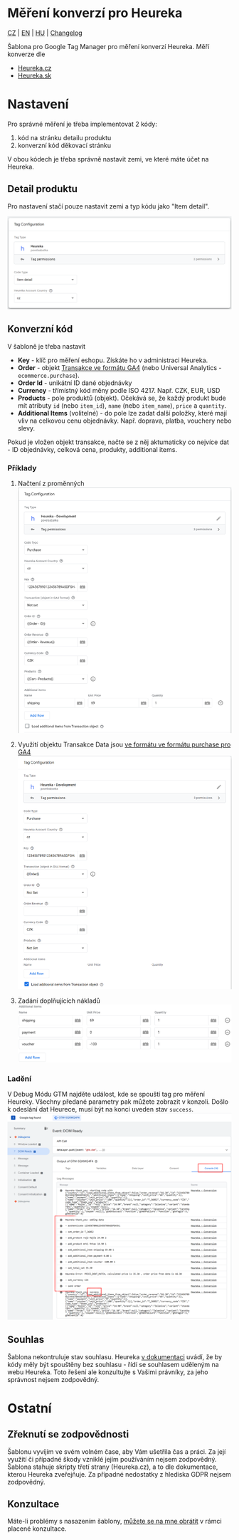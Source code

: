 # Měření konverzí pro Heureka

[CZ](https://github.com/pavelsabatka/gtm-heureka/blob/master/README.md) | [EN](https://github.com/pavelsabatka/gtm-heureka/blob/master/README-EN.md) | [HU](https://github.com/pavelsabatka/gtm-arukereso/blob/master/README.md) | [Changelog](https://github.com/pavelsabatka/gtm-heureka/blob/master/CHANGELOG.md)


Šablona pro Google Tag Manager pro měření konverzí Heureka.
Měří konverze dle
* [Heureka.cz](https://sluzby.heureka.cz/napoveda/mereni-konverzi/)
* [Heureka.sk](https://sluzby.heureka.sk/napoveda/mereni-konverzi/)


# Nastavení
Pro správné měření je třeba implementovat 2 kódy:
1. kód na stránku detailu produktu
2. konverzní kód děkovací stránku

V obou kódech je třeba správně nastavit zemi, ve které máte účet na Heureka.

## Detail produktu
Pro nastavení stačí pouze nastavit zemi a typ kódu jako "Item detail".

![Konfigurace GTM šablony pro Heureka detail produktu](https://github.com/pavelsabatka/gtm-heureka/blob/main/img/heureka-item-detail.png)

## Konverzní kód
V šabloně je třeba nastavit
* **Key** - klíč pro měření eshopu. Získáte ho v administraci Heureka.
* **Order** - objekt [Transakce ve formátu GA4](https://developers.google.com/analytics/devguides/collection/ga4/set-up-ecommerce) (nebo Universal Analytics - `ecommerce.purchase`).
* **Order Id** - unikátní ID dané objednávky
* **Currency** - třímístný kód měny podle ISO 4217. Např. CZK, EUR, USD
* **Products** - pole produktů (objekt). Očekává se, že každý produkt bude mít atributy `id` (nebo `item_id`), `name` (nebo `item_name`), `price` a `quantity`.
* **Additional Items** (volitelné) - do pole lze zadat další položky, které mají vliv na celkovou cenu objednávky. Např. doprava, platba, vouchery nebo slevy.

Pokud je vložen objekt transakce, načte se z něj aktumaticky co nejvíce dat - ID objednávky, celková cena, produkty, additional items.

### Příklady
1. Načtení z proměnných
![Konfigurace GTM šablony pro Heureka konverzní kód](https://github.com/pavelsabatka/gtm-heureka/blob/main/img/heureka-purchase-rows.png)

2. Využití objektu Transakce
Data jsou [ve formátu ve formátu purchase pro GA4](https://developers.google.com/analytics/devguides/collection/ga4/set-up-ecommerce)
![Konfigurace GTM šablony pro Heureka konverzní kód - objekt](https://github.com/pavelsabatka/gtm-heureka/blob/main/img/heureka-purchase-object.png)

3. Zadání doplňujících nákladů
![Konfigurace GTM šablony pro Heureka konverzní kód - doplňující náklady](https://github.com/pavelsabatka/gtm-heureka/blob/main/img/heureka-purchase-additiona-items.png)

### Ladění
V Debug Módu GTM najděte událost, kde se spouští tag pro měření Heureky. Všechny předané parametry pak můžete zobrazit v konzoli.
Došlo k odeslání dat Heurece, musí být na konci uveden stav `success`.
![Ladění GTM šablony pro Heureka](https://github.com/pavelsabatka/gtm-heureka/blob/main/img/heureka-debug.png)

## Souhlas
Šablona nekontruluje stav souhlasu.
Heureka [v dokumentaci](https://sluzby.heureka.cz/napoveda/mereni-konverzi/) uvádí, že by kódy měly být spouštěny bez souhlasu - řídí se souhlasem uděleným na webu Heureka. Toto řešení ale konzultujte s Vašimi právníky, za jeho správnost nejsem zodpovědný.

# Ostatní

## Zřeknutí se zodpovědnosti
Šablonu vyvíjím ve svém volném čase, aby Vám ušetřila čas a práci. Za její využití či případné škody vzniklé jejím používáním nejsem zodpovědný.
Šablona stahuje skripty třetí strany (Heureka.cz), a to dle dokumentace, kterou Heureka zveřejňuje. Za případné nedostatky z hlediska GDPR nejsem zodpovědný.

## Konzultace
Máte-li problémy s nasazením šablony, [můžete se na mne obrátit](https://www.sabatka.net/kontakt) v rámci placené konzultace.
